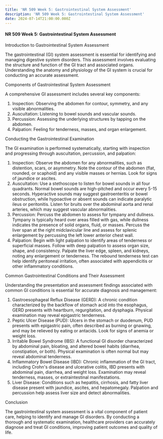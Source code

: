 ```yaml
---
title: 'NR 509 Week 5: Gastrointestinal System Assessment'
description: 'NR 509 Week 5: Gastrointestinal System Assessment'
date: 2024-07-14T21:00:00.000Z
---
```


#### NR 509 Week 5: Gastrointestinal System Assessment

Introduction to Gastrointestinal System Assessment

The gastrointestinal (GI) system assessment is essential for identifying and managing digestive system disorders. This assessment involves evaluating the structure and function of the GI tract and associated organs. Understanding the anatomy and physiology of the GI system is crucial for conducting an accurate assessment.

Components of Gastrointestinal System Assessment

A comprehensive GI assessment includes several key components:

1. Inspection: Observing the abdomen for contour, symmetry, and any visible abnormalities.
2. Auscultation: Listening to bowel sounds and vascular sounds.
3. Percussion: Assessing the underlying structures by tapping on the abdomen.
4. Palpation: Feeling for tenderness, masses, and organ enlargement.

Conducting the Gastrointestinal Examination

The GI examination is performed systematically, starting with inspection and progressing through auscultation, percussion, and palpation:

1. Inspection: Observe the abdomen for any abnormalities, such as distention, scars, or asymmetry. Note the contour of the abdomen (flat, rounded, or scaphoid) and any visible masses or hernias. Look for signs of jaundice or ascites.
2. Auscultation: Use a stethoscope to listen for bowel sounds in all four quadrants. Normal bowel sounds are high-pitched and occur every 5-15 seconds. Hyperactive sounds may suggest gastroenteritis or bowel obstruction, while hypoactive or absent sounds can indicate paralytic ileus or peritonitis. Listen for bruits over the abdominal aorta and renal arteries, which may suggest vascular abnormalities.
3. Percussion: Percuss the abdomen to assess for tympany and dullness. Tympany is typically heard over areas filled with gas, while dullness indicates the presence of solid organs, fluid, or masses. Percuss the liver span at the right midclavicular line and assess for splenic enlargement by percussing the left lower anterior chest wall.
4. Palpation: Begin with light palpation to identify areas of tenderness or superficial masses. Follow with deep palpation to assess organ size, shape, and consistency. Palpate the liver edge, spleen, and kidneys, noting any enlargement or tenderness. The rebound tenderness test can help identify peritoneal irritation, often associated with appendicitis or other inflammatory conditions.

Common Gastrointestinal Conditions and Their Assessment

Understanding the presentation and assessment findings associated with common GI conditions is essential for accurate diagnosis and management:

1. Gastroesophageal Reflux Disease (GERD): A chronic condition characterized by the backflow of stomach acid into the esophagus, GERD presents with heartburn, regurgitation, and dysphagia. Physical examination may reveal epigastric tenderness.
2. Peptic Ulcer Disease (PUD): Ulcers in the stomach or duodenum, PUD presents with epigastric pain, often described as burning or gnawing, and may be relieved by eating or antacids. Look for signs of anemia or weight loss.
3. Irritable Bowel Syndrome (IBS): A functional GI disorder characterized by abdominal pain, bloating, and altered bowel habits (diarrhea, constipation, or both). Physical examination is often normal but may reveal abdominal tenderness.
4. Inflammatory Bowel Disease (IBD): Chronic inflammation of the GI tract, including Crohn's disease and ulcerative colitis, IBD presents with abdominal pain, diarrhea, and weight loss. Examination may reveal tenderness, masses, or extraintestinal manifestations.
5. Liver Disease: Conditions such as hepatitis, cirrhosis, and fatty liver disease present with jaundice, ascites, and hepatomegaly. Palpation and percussion help assess liver size and detect abnormalities.

Conclusion

The gastrointestinal system assessment is a vital component of patient care, helping to identify and manage GI disorders. By conducting a thorough and systematic examination, healthcare providers can accurately diagnose and treat GI conditions, improving patient outcomes and quality of life.
